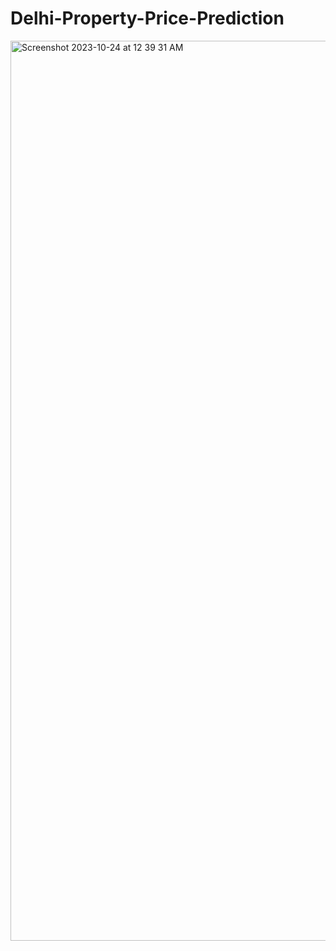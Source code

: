 # Delhi-Property-Price-Prediction

<img width="1440" alt="Screenshot 2023-10-24 at 12 39 31 AM" src="https://github.com/pragatimehra/Delhi-Property-Price-Prediction/assets/92671158/082bb080-bbc6-44ac-827b-6a12272fced6">
